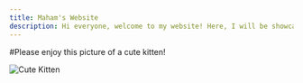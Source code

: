 ```yaml
---
title: Maham's Website
description: Hi everyone, welcome to my website! Here, I will be showcasing any cool projects I've worked on. Thanks for checking out the site!
---
```


#Please enjoy this picture of a cute kitten!

![Cute Kitten](https://encrypted-tbn0.gstatic.com/images?q=tbn:ANd9GcT5u93UMFrm3S0FvBObgRnifO4gcvlzQ1kgJw&usqp=CAU)

